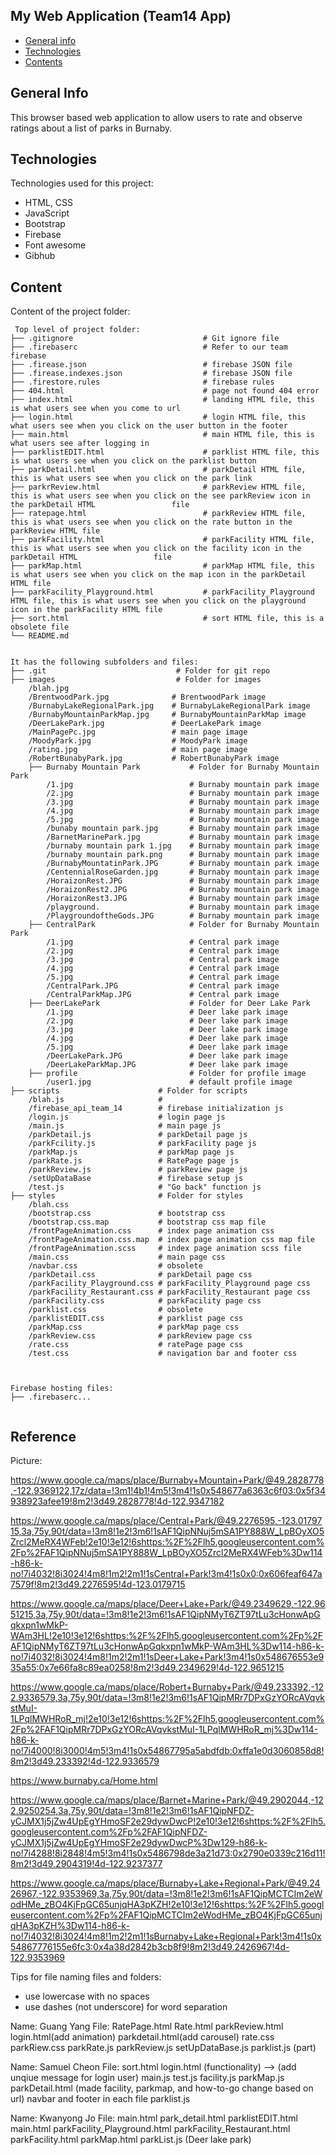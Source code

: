 ## My Web Application (Team14 App)

* [General info](#general-info)
* [Technologies](#technologies)
* [Contents](#content)

## General Info
This browser based web application to allow users to rate and observe ratings about a list of parks in Burnaby.

	
## Technologies
Technologies used for this project:
* HTML, CSS
* JavaScript
* Bootstrap 
* Firebase
* Font awesome
* Gibhub
	
## Content
Content of the project folder:

```
 Top level of project folder: 
├── .gitignore                             # Git ignore file
├── .firebaserc                            # Refer to our team firebase
├── .firease.json                          # firebase JSON file
├── .firease.indexes.json                  # firebase JSON file
├── .firestore.rules                       # firebase rules
├── 404.html                               # page not found 404 error
├── index.html                             # landing HTML file, this is what users see when you come to url
├── login.html                             # login HTML file, this what users see when you click on the user button in the footer                
├── main.html                              # main HTML file, this is what users see after logging in
├── parklistEDIT.html                      # parklist HTML file, this is what users see when you click on the parklist button
├── parkDetail.html                        # parkDetail HTML file, this is what users see when you click on the park link
├── parkrReview.html                       # parkReview HTML file, this is what users see when you click on the see parkReview icon in the parkDetail HTML                 file
├── ratepage.html                          # parkReview HTML file, this is what users see when you click on the rate button in the parkReview HTML file                
├── parkFacility.html                      # parkFacility HTML file, this is what users see when you click on the facility icon in the parkDetail HTML                 file
├── parkMap.html                           # parkMap HTML file, this is what users see when you click on the map icon in the parkDetail HTML file                
├── parkFacility_Playground.html           # parkFacility_Playground HTML file, this is what users see when you click on the playground icon in the parkFacility HTML file
├── sort.html                              # sort HTML file, this is a obsolete file
└── README.md


It has the following subfolders and files:
├── .git                             # Folder for git repo
├── images                           # Folder for images
    /blah.jpg     
    /BrentwoodPark.jpg              # BrentwoodPark image
    /BurnabyLakeRegionalPark.jpg    # BurnabyLakeRegionalPark image
    /BurnabyMountainParkMap.jpg     # BurnabyMountainParkMap image
    /DeerLakePark.jpg               # DeerLakePark image
    /MainPagePc.jpg                 # main page image
    /MoodyPark.jpg                  # MoodyPark image
    /rating.jpg                     # main page image
    /RobertBunabyPark.jpg           # RobertBunabyPark image
    ├── Burnaby Mountain Park           # Folder for Burnaby Mountain Park
        /1.jpg                          # Burnaby mountain park image
        /2.jpg                          # Burnaby mountain park image
        /3.jpg                          # Burnaby mountain park image
        /4.jpg                          # Burnaby mountain park image   
        /5.jpg                          # Burnaby mountain park image
        /bunaby mountain park.jpg       # Burnaby mountain park image
        /BarnetMarinePark.jpg           # Burnaby mountain park image
        /burnaby mountain park 1.jpg    # Burnaby mountain park image
        /burnaby mountain park.png      # Burnaby mountain park image
        /BurnabyMountatinPark.JPG       # Burnaby mountain park image
        /CentennialRoseGarden.jpg       # Burnaby mountain park image
        /HoraizonRest.JPG               # Burnaby mountain park image
        /HoraizonRest2.JPG              # Burnaby mountain park image
        /HoraizonRest3.JPG              # Burnaby mountain park image
        /playground.                    # Burnaby mountain park image
        /PlaygroundoftheGods.JPG        # Burnaby mountain park image
    ├── CentralPark                     # Folder for Burnaby Mountain Park
        /1.jpg                          # Central park image
        /2.jpg                          # Central park image
        /3.jpg                          # Central park image
        /4.jpg                          # Central park image   
        /5.jpg                          # Central park image
        /CentralPark.JPG                # Central park image
        /CentralParkMap.JPG             # Central park image
    ├── DeerLakePark                    # Folder for Deer Lake Park
        /1.jpg                          # Deer lake park image
        /2.jpg                          # Deer lake park image
        /3.jpg                          # Deer lake park image
        /4.jpg                          # Deer lake park image   
        /5.jpg                          # Deer lake park image
        /DeerLakePark.JPG               # Deer lake park image
        /DeerLakeParkMap.JPG            # Deer lake park image
    ├── profile                         # Folder for profile image
        /user1.jpg                      # default profile image
├── scripts                      # Folder for scripts
    /blah.js                     # 
    /firebase_api_team_14        # firebase initialization js
    /login.js                    # login page js
    /main.js                     # main page js
    /parkDetail.js               # parkDetail page js
    /parkFcility.js              # parkFacility page js
    /parkMap.js                  # parkMap page js
    /parkRate.js                 # RatePage page js
    /parkReview.js               # parkReview page js
    /setUpDataBase               # firebase setup js
    /test.js                     # "Go back" function js
├── styles                       # Folder for styles
    /blah.css 
    /bootstrap.css               # bootstrap css
    /bootstrap.css.map           # bootstrap css map file
    /frontPageAnimation.css      # index page animation css
    /frontPageAnimation.css.map  # index page animation css map file
    /frontPageAnimation.scss     # index page animation scss file
    /main.css                    # main page css
    /navbar.css                  # obsolete
    /parkDetail.css              # parkDetail page css
    /parkFacility_Playground.css # parkFacility_Playground page css
    /parkFacility_Restaurant.css # parkFacility_Restaurant page css
    /parkFacility.css            # parkFacility page css
    /parklist.css                # obsolete
    /parklistEDIT.css            # parklist page css
    /parkMap.css                 # parkMap page css
    /parkReview.css              # parkReview page css
    /rate.css                    # ratePage page css
    /test.css                    # navigation bar and footer css

    

Firebase hosting files: 
├── .firebaserc...


```
## Reference
Picture:

https://www.google.ca/maps/place/Burnaby+Mountain+Park/@49.2828778,-122.9369122,17z/data=!3m1!4b1!4m5!3m4!1s0x548677a6363c6f03:0x5f34938923afee19!8m2!3d49.2828778!4d-122.9347182

https://www.google.ca/maps/place/Central+Park/@49.2276595,-123.0179715,3a,75y,90t/data=!3m8!1e2!3m6!1sAF1QipNNuj5mSA1PY888W_LpBOyXO5Zrcl2MeRX4WFeb!2e10!3e12!6shttps:%2F%2Flh5.googleusercontent.com%2Fp%2FAF1QipNNuj5mSA1PY888W_LpBOyXO5Zrcl2MeRX4WFeb%3Dw114-h86-k-no!7i4032!8i3024!4m8!1m2!2m1!1sCentral+Park!3m4!1s0x0:0x606feaf647a7579f!8m2!3d49.2276595!4d-123.0179715

https://www.google.ca/maps/place/Deer+Lake+Park/@49.2349629,-122.9651215,3a,75y,90t/data=!3m8!1e2!3m6!1sAF1QipNMyT6ZT97tLu3cHonwApGqkxpn1wMkP-WAm3HL!2e10!3e12!6shttps:%2F%2Flh5.googleusercontent.com%2Fp%2FAF1QipNMyT6ZT97tLu3cHonwApGqkxpn1wMkP-WAm3HL%3Dw114-h86-k-no!7i4032!8i3024!4m8!1m2!2m1!1sDeer+Lake+Park!3m4!1s0x548676553e935a55:0x7e66fa8c89ea0258!8m2!3d49.2349629!4d-122.9651215

https://www.google.ca/maps/place/Robert+Burnaby+Park/@49.233392,-122.9336579,3a,75y,90t/data=!3m8!1e2!3m6!1sAF1QipMRr7DPxGzYORcAVqvkstMuI-1LPqlMWHRoR_mj!2e10!3e12!6shttps:%2F%2Flh5.googleusercontent.com%2Fp%2FAF1QipMRr7DPxGzYORcAVqvkstMuI-1LPqlMWHRoR_mj%3Dw114-h86-k-no!7i4000!8i3000!4m5!3m4!1s0x54867795a5abdfdb:0xffa1e0d3060858d8!8m2!3d49.233392!4d-122.9336579

https://www.burnaby.ca/Home.html

https://www.google.ca/maps/place/Barnet+Marine+Park/@49.2902044,-122.9250254,3a,75y,90t/data=!3m8!1e2!3m6!1sAF1QipNFDZ-yCJMX1j5jZw4UpEgYHmoSF2e29dywDwcP!2e10!3e12!6shttps:%2F%2Flh5.googleusercontent.com%2Fp%2FAF1QipNFDZ-yCJMX1j5jZw4UpEgYHmoSF2e29dywDwcP%3Dw129-h86-k-no!7i4288!8i2848!4m5!3m4!1s0x5486798de3a21d73:0x2790e0339c216d11!8m2!3d49.2904319!4d-122.9237377


https://www.google.ca/maps/place/Burnaby+Lake+Regional+Park/@49.2426967,-122.9353969,3a,75y,90t/data=!3m8!1e2!3m6!1sAF1QipMCTCIm2eWodHMe_zBO4KjFpGC65unjqHA3pKZH!2e10!3e12!6shttps:%2F%2Flh5.googleusercontent.com%2Fp%2FAF1QipMCTCIm2eWodHMe_zBO4KjFpGC65unjqHA3pKZH%3Dw114-h86-k-no!7i4032!8i3024!4m8!1m2!2m1!1sBurnaby+Lake+Regional+Park!3m4!1s0x54867776155e6fc3:0x4a38d2842b3cb8f9!8m2!3d49.2426967!4d-122.9353969




Tips for file naming files and folders:
* use lowercase with no spaces
* use dashes (not underscore) for word separation

Name: Guang Yang
File: RatePage.html
      Rate.html
      parkReview.html
      login.html(add animation)
      parkdetail.html(add carousel)
      rate.css
      parkRiew.css
      parkRate.js
      parkReview.js
      setUpDataBase.js
      parklist.js (part)

Name: Samuel Cheon
File: sort.html
login.html (functionality) --> (add unqiue message for login user)
main.js
test.js
facility.js
parkMap.js
parkDetail.html (made facility, parkmap, and how-to-go change based on url)
navbar and footer in each file
parklist.js


Name: Kwanyong Jo
File: main.html
    park_detail.html
    parklistEDIT.html
    main.html
    parkFacility_Playground.html
    parkFacility_Restaurant.html
    parkFacility.html
    parkMap.html
    parkList.js (Deer lake park)

